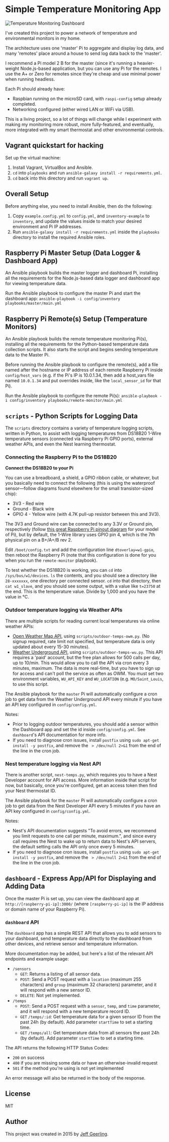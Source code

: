 # Simple Temperature Monitoring App

<img src="https://raw.githubusercontent.com/geerlingguy/temperature-monitor/master/dashboard/screenshot.png" alt="Temperature Monitoring Dashboard" />

I've created this project to power a network of temperature and environmental monitors in my home.

The architecture uses one 'master' Pi to aggregate and display log data, and many 'remotes' place around a house to send log data back to the 'master'.

I recommend a Pi model 2 B for the master (since it's running a heavier-weight Node.js-based application, but you can use any Pi for the remotes. I use the A+ or Zero for remotes since they're cheap and use minimal power when running headless.

Each Pi should already have:

  - Raspbian running on the microSD card, with `raspi-config` setup already completed.
  - Networking configured (either wired LAN or WiFi via USB).

This is a living project, so a lot of things will change while I experiment with making my monitoring more robust, more fully-featured, and eventually, more integrated with my smart thermostat and other environmental controls.


## Vagrant quickstart for hacking

Set up the virtual machine:

  1. Install Vagrant, VirtualBox and Ansible.
  2. `cd` into `playbooks` and run `ansible-galaxy install -r requirements.yml`.
  3. `cd` back into this directory and run `vagrant up`.


## Overall Setup

Before anything else, you need to install Ansible, then do the following:

  1. Copy `example.config.yml` to `config.yml`, and `inventory-example` to `inventory`, and update the values inside to match your desired environment and Pi IP addresses.
  2. Run `ansible-galaxy install -r requirements.yml` inside the `playbooks` directory to install the required Ansible roles.


## Raspberry Pi Master Setup (Data Logger & Dashboard App)

An Ansible playbook builds the master logger and dashboard Pi, installing all the requirements for the Node.js-based data logger and dashboard app for viewing temperature data.

Run the Ansible playbook to configure the master Pi and start the dashboard app: `ansible-playbook -i config/inventory playbooks/master/main.yml`


## Raspberry Pi Remote(s) Setup (Temperature Monitors)

An Ansible playbook builds the remote temperature monitoring Pi(s), installing all the requirements for the Python-based temperature data collection scripts. It also starts the script and begins sending temperature data to the Master Pi.

Before running the Ansible playbook to configure the remote(s), add a file named after the hostname or IP address of each remote Raspberry Pi inside `config/host_vars` (e.g. if the Pi's IP is 10.0.1.34, then add a host_vars file named `10.0.1.34` and put overrides inside, like the `local_sensor_id` for that Pi).

Run the Ansible playbook to configure the remote Pi(s): `ansible-playbook -i config/inventory playbooks/remote-monitor/main.yml`


## `scripts` - Python Scripts for Logging Data

The `scripts` directory contains a variety of temperature logging scripts, written in Python, to assist with logging temperatures from DS18B20 1-Wire temperature sensors (connected via Raspberry Pi GPIO ports), external weather APIs, and even the Nest learning thermostat.

### Connecting the Raspberry Pi to the DS18B20

**Connect the DS18B20 to your Pi**

You can use a breadboard, a shield, a GPIO ribbon cable, or whatever, but you basically need to connect the following (this is using the waterproof sensor—follow diagrams found elsewhere for the small transistor-sized chip):

  - 3V3 - Red wire
  - Ground - Black wire
  - GPIO 4 - Yellow wire (with 4.7K pull-up resistor between this and 3V3).

The 3V3 and Ground wire can be connected to any 3.3V or Ground pin, respectively (follow [this great Raspberry Pi pinout diagram](http://pi.gadgetoid.com/pinout) for your model of Pi), but by default, the 1-Wire library uses GPIO pin 4, which is the 7th physical pin on a B+/A+/B rev 2.

Edit `/boot/config.txt` and add the configuration line `dtoverlay=w1-gpio`, then reboot the Raspberry Pi (note that this configuration is done for you when you run the `remote-monitor` playbook).

To test whether the DS18B20 is working, you can `cd` into `/sys/bus/w1/devices`. `ls` the contents, and you should see a directory like `28-xxxxxxx`, one directory per connected sensor. `cd` into that directory, then `cat w1_slave`, and you should see some output, with a value like `t=23750` at the end. This is the temperature value. Divide by 1,000 and you have the value in °C.

### Outdoor temperature logging via Weather APIs

There are multiple scripts for reading current local temperatures via online weather APIs:

  - [Open Weather Map API](http://openweathermap.org/api), using `scripts/outdoor-temps-owm.py`. (No signup required, rate limit not specified, but temperature data is only updated about every 15-30 minutes).
  - [Weather Underground API](http://www.wunderground.com/weather/api/d/pricing.html), using `scripts/outdoor-temps-wu.py`. This API requires a 'paid' account, but the free plan allows for 500 calls per day, up to 10/min. This would allow you to call the API via cron every 3 minutes, maximum. The data is more real-time, but you have to sign up for access and can't poll the service as often as OWM. You must set two environment variables, `WU_API_KEY` and `WU_LOCATION` (e.g. `MO/Saint_Louis`, to use this script.

The Ansible playbook for the `master` Pi will automatically configure a cron job to get data from the Weather Underground API every minute if you have an API key configured in `config/config.yml`.

Notes:

  - Prior to logging outdoor temperatures, you should add a sensor within the Dashboard app and set the id inside `config/config.yml`. See `dashboard`'s API documentation for more info.
  - If you need to diagnose cron issues, install `postfix` using `sudo apt-get install -y postfix`, and remove the ` > /dev/null 2>&1` from the end of the line in the cron job.

### Nest temperature logging via Nest API

There is another script, `nest-temps.py`, which requires you to have a Nest Developer account for API access. More information inside that script for now, but basically, once you're configured, get an access token then find your Nest thermostat ID.

The Ansible playbook for the `master` Pi will automatically configure a cron job to get data from the Nest Developer API every 5 minutes if you have an API key configured in `config/config.yml`.

Notes:

  - Nest's API documentation suggests "To avoid errors, we recommend you limit requests to one call per minute, maximum.", and since every call requires the Nest to wake up to return data to Nest's API servers, the default setting calls the API only once every 5 minutes.
  - If you need to diagnose cron issues, install `postfix` using `sudo apt-get install -y postfix`, and remove the ` > /dev/null 2>&1` from the end of the line in the cron job.


## `dashboard` - Express App/API for Displaying and Adding Data

Once the master Pi is set up, you can view the dashboard app at `http://[raspberry-pi-ip]:3000/` (where `[raspberry-pi-ip]` is the IP address or domain name of your Raspberry Pi).

### `dashboard` API

The `dashboard` app has a simple REST API that allows you to add sensors to your dashboard, send temperature data directly to the dashboard from other devices, and retrieve sensor and temperature information.

More documentation may be added, but here's a list of the relevant API endpoints and example usage:

  - `/sensors`
    - `GET`: Returns a listing of all sensor data.
    - `POST`: Send a POST request with a `location` (maximum 255 characters) and `group` (maximum 32 characters) parameter, and it will respond with a new sensor ID.
    - `DELETE`: Not yet implemented.
  - `/temps`
    - `POST`: Send a POST request with a `sensor`, `temp`, and `time` parameter, and it will respond with a new temperature record ID.
    - `GET` `/temps/:id`: Get temperature data for a given sensor ID from the past 24h (by default). Add parameter `startTime` to set a starting time.
    - `GET` `/temps/all`: Get temperature data from all sensors the past 24h (by default). Add parameter `startTime` to set a starting time.

The API returns the following HTTP Status Codes:

  - `200` on success
  - `400` if you are missing some data or have an otherwise-invalid request
  - `501` if the method you're using is not yet implemented

An error message will also be returned in the body of the response.


## License

MIT


## Author

This project was created in 2015 by [Jeff Geerling](http://jeffgeerling.com/).
